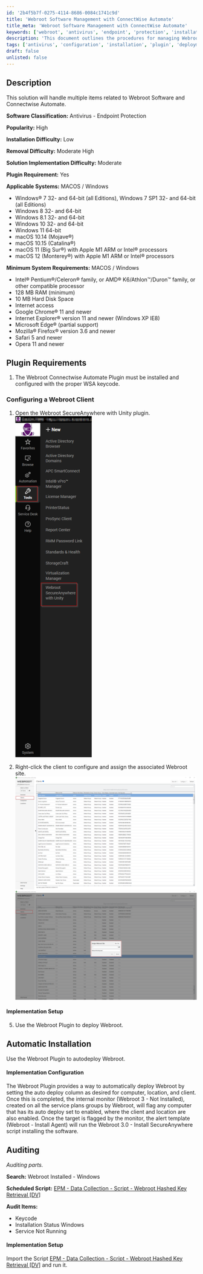 ```yaml
---
id: '2b4f5b7f-0275-4114-8686-0084c1741c9d'
title: 'Webroot Software Management with ConnectWise Automate'
title_meta: 'Webroot Software Management with ConnectWise Automate'
keywords: ['webroot', 'antivirus', 'endpoint', 'protection', 'installation', 'removal', 'plugin', 'configuration', 'audit', 'deployment']
description: 'This document outlines the procedures for managing Webroot Software within ConnectWise Automate, including installation, configuration, and auditing processes. It covers system requirements, plugin installation, and automatic deployment strategies for both Windows and macOS systems.'
tags: ['antivirus', 'configuration', 'installation', 'plugin', 'deployment', 'audit', 'windows', 'macos']
draft: false
unlisted: false
---
```

## Description

This solution will handle multiple items related to Webroot Software and Connectwise Automate.

**Software Classification:** Antivirus - Endpoint Protection

**Popularity:** High

**Installation Difficulty:** Low

**Removal Difficulty:** Moderate High

**Solution Implementation Difficulty:** Moderate

**Plugin Requirement:** Yes

**Applicable Systems:** MACOS / Windows

- Windows® 7 32- and 64-bit (all Editions), Windows 7 SP1 32- and 64-bit (all Editions)
- Windows 8 32- and 64-bit
- Windows 8.1 32- and 64-bit
- Windows 10 32- and 64-bit
- Windows 11 64-bit
- macOS 10.14 (Mojave®)
- macOS 10.15 (Catalina®)
- macOS 11 (Big Sur®) with Apple M1 ARM or Intel® processors
- macOS 12 (Monterey®) with Apple M1 ARM or Intel® processors

**Minimum System Requirements:** MACOS / Windows

- Intel® Pentium®/Celeron® family, or AMD® K6/Athlon™/Duron™ family, or other compatible processor
- 128 MB RAM (minimum)
- 10 MB Hard Disk Space
- Internet access
- Google Chrome® 11 and newer
- Internet Explorer® version 11 and newer (Windows XP IE8)
- Microsoft Edge® (partial support)
- Mozilla® Firefox® version 3.6 and newer
- Safari 5 and newer
- Opera 11 and newer

## Plugin Requirements

1. The Webroot Connectwise Automate Plugin must be installed and configured with the proper WSA keycode.

### Configuring a Webroot Client

1. Open the Webroot SecureAnywhere with Unity plugin.  
   ![Webroot Plugin](../../static/img/Webroot/image_1.png)

2. Right-click the client to configure and assign the associated Webroot site.  
   ![Webroot Client Configuration](../../static/img/Webroot/image_2.png)  
   ![Webroot Client Configuration](../../static/img/Webroot/image_3.png)

#### Implementation Setup

5. Use the Webroot Plugin to deploy Webroot.

## Automatic Installation

Use the Webroot Plugin to autodeploy Webroot.

#### Implementation Configuration

The Webroot Plugin provides a way to automatically deploy Webroot by setting the auto deploy column as desired for computer, location, and client. Once this is completed, the internal monitor (Webroot 3 - Not Installed), created on all the service plans groups by Webroot, will flag any computer that has its auto deploy set to enabled, where the client and location are also enabled. Once the target is flagged by the monitor, the alert template (Webroot - Install Agent) will run the Webroot 3.0 - Install SecureAnywhere script installing the software.

## Auditing

*Auditing parts.*

**Search:** Webroot Installed - Windows

**Scheduled Script:** [EPM - Data Collection - Script - Webroot Hashed Key Retrieval [DV]](https://proval.itglue.com/DOC-5078775-8223773)

**Audit Items:**

- Keycode
- Installation Status Windows
- Service Not Running

#### Implementation Setup

Import the Script [EPM - Data Collection - Script - Webroot Hashed Key Retrieval [DV]](https://proval.itglue.com/DOC-5078775-8223773) and run it.






